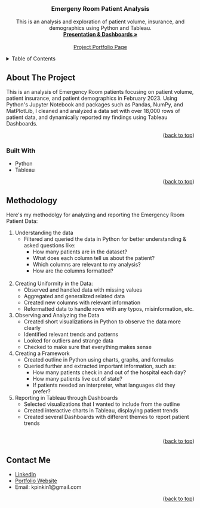 <div id="top"></div>

<!-- PROJECT LOGO -->
<br />
<div align="center">

  <h3 align="center">Emergeny Room Patient Analysis</h3>

  <p align="center">
    This is an analysis and exploration of patient volume, insurance, and demographics using Python and Tableau.
    <br />
    <a href="https://public.tableau.com/app/profile/kahlia.pinkins/viz/ERPatientAnalysis/PatientStory"><strong>Presentation & Dashboards »</strong></a>
    <br />
    <br />
    <a href="https://www.youtube.com/watch?v=0ZbWsWCOsOk">Project Portfolio Page</a>
    
    
</div>

<!-- TABLE OF CONTENTS -->
<details>
  <summary>Table of Contents</summary>
  <ol>
    <li>
      <a href="#about">About The Project</a>
      <ul>
        <li><a href="#built-with">Built With</a></li>
      </ul>
    </li>
    <li><a href="#method">Usage</a></li>
    <li><a href="#contact">Contact</a></li>
  </ol>
</details>


<div id="about"></div>
<!-- ABOUT THE PROJECT -->

## About The Project


This is an analysis of Emergency Room patients focusing on patient volume, patient insurance, and patient demographics in February 2023. Using Python's Jupyter Notebook and packages such as Pandas, NumPy, and MatPlotLib, I cleaned and analyzed a data set with over 18,000 rows of patient data, and dynamically reported my findings using Tableau Dashboards.

<p align="right">(<a href="#top">back to top</a>)</p>


<div id="built-with"></div>

### Built With

* Python
* Tableau


<p align="right">(<a href="#top">back to top</a>)</p>
<div id="method"></div>

<!-- USAGE EXAMPLES -->
## Methodology

Here's my methodolgy for analyzing and reporting the Emergency Room Patient Data: 
    <ol>
        <li>
        Understanding the data
          <ul>
            <li>
            Filtered and queried the data in Python for better understanding & asked questions like:
              <ul>
              <li>How many patients are in the dataset?</li>
              <li>What does each column tell us about the patient?</li>
              <li>Which columns are relevant to my analysis?</li>
              <li>How are the columns formatted? </li>  
              </ul>
            </li>
          </ul>
        </li>
        <li>
          Creating Uniformity in the Data:
            <ul>
              <li>Observed and handled data with missing values</li>
              <li>Aggregated and generalized related data</li>
              <li>Created new columns with relevant information</li>
              <li>Reformatted data to handle rows with any typos, misinformation, etc.</li>
            </ul>
        </li>
        <li>
          Observing and Analyzing the Data
          <ul>
              <li>Created short visualizations in Python to observe the data more clearly</li>
              <li>Identified relevant trends and patterns</li>
              <li>Looked for outliers and strange data</li>
              <li>Checked to make sure that everything makes sense</li>
            </ul>
        </li>
        <li>
          Creating a Framework
          <ul>
              <li>Created outline in Python using charts, graphs, and formulas</li>
              <li>
                Queried further and extracted important information, such as:
                <ul>
                  <li>How many patients check in and out of the hospital each day?</li>
                  <li>How many patients live out of state?</li>
                  <li>If patients needed an interpreter, what languages did they prefer?</li>
                </ul>
              </li>
            </ul>
        </li>
        <li>
          Reporting in Tableau through Dashboards
          <ul>
              <li>Selected visualizations that I wanted to include from the outline</li>
              <li>Created interactive charts in Tableau, displaying patient trends</li>
              <li>Created several Dashboards with different themes to report patient trends</li>
            </ul>
        </li>    
    </ol>

<p align="right">(<a href="#top">back to top</a>)</p>

<div id="contact"></div>
<!-- CONTACT -->

## Contact Me
<ul>
  <li><a href="https://www.linkedin.com/in/kahlia-pinkins-616599207/">LinkedIn</a></li>
  <li><a href="https://kahliapinkins123.wixsite.com/kahliapinkins">Portfolio Website</a></li>
  <li>Email: kpinkin1@gmail.com</li>
</ul>

<p align="right">(<a href="#top">back to top</a>)</p>
